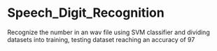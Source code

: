 # Speech_Digit_Recognition
Recognize the number in an wav file using SVM classifier and dividing datasets into training, testing dataset reaching an accuracy of 97
